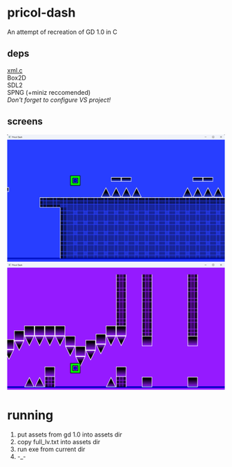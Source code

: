 # pricol-dash
An attempt of recreation of GD 1.0 in C
## deps
[xml.c](https://github.com/ooxi/xml.c) <br />
Box2D <br />
SDL2 <br />
SPNG (+miniz reccomended) <br />
*Don't forget to configure VS project!*
## screens
![Screenshot1](screens/1.png) <br />
![Screenshot2](screens/2.png)
# running
1) put assets from gd 1.0 into assets dir <br />
2) copy full_lv.txt into assets dir <br />
3) run exe from current dir <br />
4) -_-

